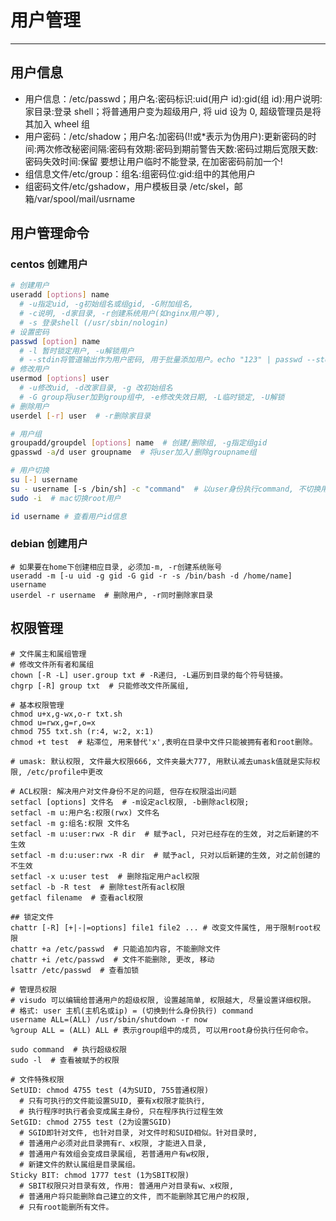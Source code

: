 # 用户管理

---

## 用户信息

- 用户信息：/etc/passwd；用户名:密码标识:uid(用户 id):gid(组 id):用户说明:家目录:登录 shell；将普通用户变为超级用户, 将 uid 设为 0, 超级管理员是将其加入 wheel 组
- 用户密码：/etc/shadow；用户名:加密码(!!或\*表示为伪用户):更新密码的时间:两次修改秘密间隔:密码有效期:密码到期前警告天数:密码过期后宽限天数:密码失效时间:保留
  要想让用户临时不能登录, 在加密密码前加一个!
- 组信息文件/etc/group：组名:组密码位:gid:组中的其他用户
- 组密码文件/etc/gshadow，用户模板目录 /etc/skel，邮箱/var/spool/mail/usrname

## 用户管理命令

### centos 创建用户

```bash
# 创建用户
useradd [options] name
  # -u指定uid, -g初始组名或组gid, -G附加组名,
  # -c说明, -d家目录, -r创建系统用户(如nginx用户等),
  # -s 登录shell (/usr/sbin/nologin)
# 设置密码
passwd [option] name
  # -l 暂时锁定用户, -u解锁用户
  # --stdin将管道输出作为用户密码, 用于批量添加用户。echo "123" | passwd --stdin user
# 修改用户
usermod [options] user
  # -u修改uid, -d改家目录, -g 改初始组名
  # -G group将user加到group组中, -e修改失效日期, -L临时锁定, -U解锁
# 删除用户
userdel [-r] user  # -r删除家目录

# 用户组
groupadd/groupdel [options] name  # 创建/删除组, -g指定组gid
gpasswd -a/d user groupname  # 将user加入/删除groupname组

# 用户切换
su [-] username
su - username [-s /bin/sh] -c "command"  # 以user身份执行command, 不切换用户, 注意env可能不是user的。
sudo -i  # mac切换root用户

id username # 查看用户id信息
```

### debian 创建用户

```
# 如果要在home下创建相应目录, 必须加-m, -r创建系统账号
useradd -m [-u uid -g gid -G gid -r -s /bin/bash -d /home/name] username
userdel -r username  # 删除用户, -r同时删除家目录
```

## 权限管理

```
# 文件属主和属组管理
# 修改文件所有者和属组
chown [-R -L] user.group txt # -R递归, -L遍历到目录的每个符号链接。
chgrp [-R] group txt  # 只能修改文件所属组,

# 基本权限管理
chmod u+x,g-wx,o-r txt.sh
chmod u=rwx,g=r,o=x
chmod 755 txt.sh (r:4, w:2, x:1)
chmod +t test  # 粘滞位, 用来替代'x',表明在目录中文件只能被拥有者和root删除。

# umask: 默认权限, 文件最大权限666, 文件夹最大777, 用默认减去umask值就是实际权限, /etc/profile中更改

# ACL权限: 解决用户对文件身份不足的问题, 但存在权限溢出问题
setfacl [options] 文件名  # -m设定acl权限, -b删除acl权限;
setfacl -m u:用户名:权限(rwx) 文件名
setfacl -m g:组名:权限 文件名
setfacl -m u:user:rwx -R dir  # 赋予acl, 只对已经存在的生效, 对之后新建的不生效
setfacl -m d:u:user:rwx -R dir  # 赋予acl, 只对以后新建的生效, 对之前创建的不生效
setfacl -x u:user test  # 删除指定用户acl权限
setfacl -b -R test  # 删除test所有acl权限
getfacl filename  # 查看acl权限

## 锁定文件
chattr [-R] [+|-|=options] file1 file2 ... # 改变文件属性, 用于限制root权限
chattr +a /etc/passwd  # 只能追加内容, 不能删除文件
chattr +i /etc/passwd  # 文件不能删除, 更改, 移动
lsattr /etc/passwd  # 查看加锁

# 管理员权限
# visudo 可以编辑给普通用户的超级权限, 设置越简单, 权限越大, 尽量设置详细权限。
# 格式: user 主机(主机名或ip) = (切换到什么身份执行) command
username ALL=(ALL) /usr/sbin/shutdown -r now
%group ALL = (ALL) ALL # 表示group组中的成员, 可以用root身份执行任何命令。

sudo command  # 执行超级权限
sudo -l  # 查看被赋予的权限

# 文件特殊权限
SetUID: chmod 4755 test (4为SUID, 755普通权限)
  # 只有可执行的文件能设置SUID, 要有x权限才能执行,
  # 执行程序时执行者会变成属主身份, 只在程序执行过程生效
SetGID: chmod 2755 test (2为设置SGID)
  # SGID即针对文件, 也针对目录, 对文件时和SUID相似。针对目录时,
  # 普通用户必须对此目录拥有r、x权限, 才能进入目录,
  # 普通用户有效组会变成目录属组, 若普通用户有w权限,
  # 新建文件的默认属组是目录属组。
Sticky BIT: chmod 1777 test (1为SBIT权限)
  # SBIT权限只对目录有效, 作用: 普通用户对目录有w、x权限,
  # 普通用户将只能删除自己建立的文件, 而不能删除其它用户的权限,
  # 只有root能删所有文件。
```

